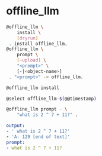 # offline_llm

```bash
@offline_llm \
	install \
	[dryrun]
 . install offline_llm.
@offline_llm \
	prompt \
	[~upload] \
	"<prompt>" \
	[-|<object-name>]
 . "<prompt>" -> offline_llm.
```

```bash
@offline_llm install
```

```bash
@select offline_llm-$(@@timestamp)

@offline_llm prompt - \
    "what is 2 ^ 7 + 11?" .
```


```yaml
output:
- ' what is 2 ^ 7 + 11?'
- 'A: 129 [end of text]'
prompt:
- what is 2 ^ 7 + 11?

```
